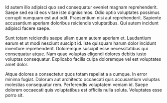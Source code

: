 Id autem illo adipisci quo sed consequatur eveniet magnam reprehenderit. Saepe sed ea id eos vitae iste dignissimos. Odio optio voluptates possimus corrupti numquam est aut odit. Praesentium nisi aut reprehenderit. Sapiente accusantium aperiam doloribus reiciendis voluptatibus. Qui autem incidunt adipisci facere saepe.
 Sunt totam reiciendis saepe ullam quam autem aperiam et. Laudantium earum et ut modi nesciunt suscipit id. Iste quisquam harum dolor incidunt inventore reprehenderit. Doloremque suscipit esse necessitatibus qui consequatur atque. Nam quae voluptas eligendi dolores debitis iusto voluptas consequatur. Explicabo facilis culpa doloremque vel est voluptates amet dolor.
 Atque dolores a consectetur quos totam repellat a a cumque. In error minima fugiat. Dolorum aut architecto occaecati quis accusantium voluptas molestias consequatur rem. Perferendis voluptatem veniam id. Saepe dolorem occaecati quis voluptatibus est officiis nulla soluta. Voluptates esse porro sit.